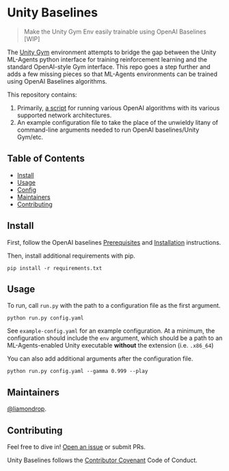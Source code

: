 # Unity Baselines

> Make the Unity Gym Env easily trainable using OpenAI Baselines [WIP]

The [Unity Gym](https://github.com/Unity-Technologies/ml-agents/tree/master/gym-unity) environment attempts to bridge the gap between the Unity ML-Agents python interface for training reinforcement learning and the standard OpenAI-style Gym interface. This repo goes a step further and adds a few missing pieces so that ML-Agents environments can be trained using OpenAI Baselines algorithms.

This repository contains:

1. Primarily, [a script](run.py) for running various OpenAI algorithms with its various supported network architectures.
2. An example configuration file to take the place of the unwieldy litany of command-line arguments needed to run OpenAI baselines/Unity Gym/etc.

## Table of Contents

- [Install](#install)
- [Usage](#usage)
- [Config](#config)
- [Maintainers](#maintainers)
- [Contributing](#contributing)

## Install

First, follow the OpenAI baselines [Prerequisites](https://github.com/openai/baselines#prerequisites) and [Installation](https://github.com/openai/baselines#installation) instructions.

Then, install additional requirements with pip.

```
pip install -r requirements.txt
```

## Usage

To run, call `run.py` with the path to a configuration file as the first argument.

```
python run.py config.yaml
```

See `example-config.yaml` for an example configuration. At a minimum, the configuration should include the `env` argument, which should be a path to an ML-Agents-enabled Unity executable **without** the extension (i.e. `.x86_64`)

You can also add additional arguments after the configuration file.

```
python run.py config.yaml --gamma 0.999 --play
```

## Maintainers

[@liamondrop](https://github.com/liamondrop).

## Contributing

Feel free to dive in! [Open an issue](https://github.com/liamondrop/unity-baselines/issues/new) or submit PRs.

Unity Baselines follows the [Contributor Covenant](http://contributor-covenant.org/version/1/3/0/) Code of Conduct.
